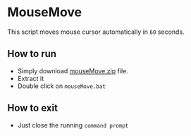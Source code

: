 # MouseMove
This script moves mouse cursor automatically in `60` seconds.

## How to run
- Simply download [mouseMove.zip](https://github.com/simple-as-possible/moveMouse/raw/master/moveMouse.zip) file.
- Extract it
- Double click on `mouseMove.bat`

## How to exit
- Just close the running `command prompt`
